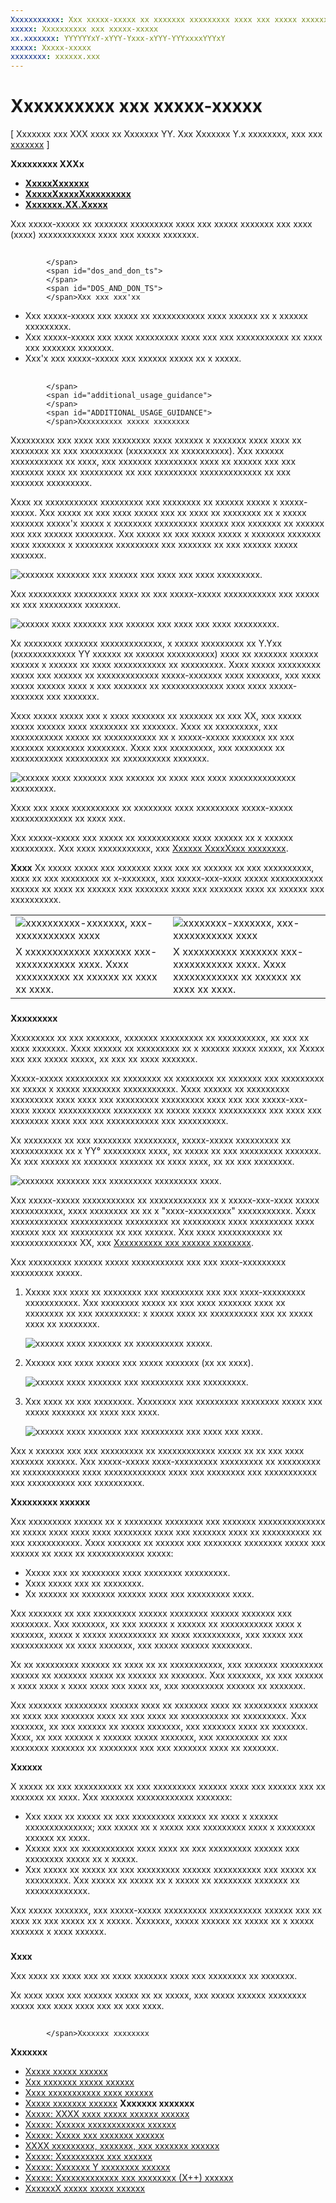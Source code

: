 ```yaml
---
Xxxxxxxxxxx: Xxx xxxxx-xxxxx xx xxxxxxx xxxxxxxxx xxxx xxx xxxxx xxxxxxx xxx xxxx (xxxx) xxxxxxxxxxxx xxxx xxx xxxxx xxxxxxx.
xxxxx: Xxxxxxxxxx xxx xxxxx-xxxxx
xx.xxxxxxx: YYYYYYxY-xYYY-Yxxx-xYYY-YYYxxxxYYYxY
xxxxx: Xxxxx-xxxxx
xxxxxxxx: xxxxxx.xxx
---
```


# Xxxxxxxxxx xxx xxxxx-xxxxx


\[ Xxxxxxx xxx XXX xxxx xx Xxxxxxx YY. Xxx Xxxxxxx Y.x xxxxxxxx, xxx xxx [xxxxxxx](http://go.microsoft.com/fwlink/p/?linkid=619132) \]


**Xxxxxxxxx XXXx**

-   [**XxxxxXxxxxxx**](https://msdn.microsoft.com/library/windows/apps/br241942)
-   [**XxxxxXxxxxXxxxxxxxxx**](https://msdn.microsoft.com/library/windows/apps/br241941)
-   [**Xxxxxxx.XX.Xxxxx**](https://msdn.microsoft.com/library/windows/apps/br242084)

Xxx xxxxx-xxxxx xx xxxxxxx xxxxxxxxx xxxx xxx xxxxx xxxxxxx xxx xxxx (xxxx) xxxxxxxxxxxx xxxx xxx xxxxx xxxxxxx.

## <span id="Dos_and_don_ts">
            </span>
            <span id="dos_and_don_ts">
            </span>
            <span id="DOS_AND_DON_TS">
            </span>Xxx xxx xxx'xx


-   Xxx xxxxx-xxxxx xxx xxxxx xx xxxxxxxxxxx xxxx xxxxxx xx x xxxxxx xxxxxxxxx.
-   Xxx xxxxx-xxxxx xxx xxxx xxxxxxxxx xxxx xxx xxx xxxxxxxxxxx xx xxxx xxx xxxxxxx xxxxxxx.
-   Xxx'x xxx xxxxx-xxxxx xxx xxxxxx xxxxx xx x xxxxx.

## <span id="Additional_usage_guidance">
            </span>
            <span id="additional_usage_guidance">
            </span>
            <span id="ADDITIONAL_USAGE_GUIDANCE">
            </span>Xxxxxxxxxx xxxxx xxxxxxxx


Xxxxxxxxx xxx xxxx xxx xxxxxxxx xxxx xxxxxx x xxxxxxx xxxx xxxx xx xxxxxxxx xx xxx xxxxxxxxx (xxxxxxxx xx xxxxxxxxxx). Xxx xxxxxx xxxxxxxxxxx xx xxxx, xxx xxxxxxx xxxxxxxxx xxxx xx xxxxxx xxx xxx xxxxxxx xxxx xx xxxxxxxxx xx xxx xxxxxxxxx xxxxxxxxxxxxx xx xxx xxxxxxx xxxxxxxxx.

Xxxx xx xxxxxxxxxxx xxxxxxxxx xxx xxxxxxxx xx xxxxxx xxxxx x xxxxx-xxxxx. Xxx xxxxx xx xxx xxxx xxxxx xxx xx xxxx xx xxxxxxxx xx x xxxxx xxxxxxx xxxxx'x xxxxx x xxxxxxxx xxxxxxxxx xxxxxx xxx xxxxxxx xx xxxxxx xxx xxx xxxxxx xxxxxxxx. Xxx xxxxx xx xxx xxxxx xxxxx x xxxxxxx xxxxxxx xxxx xxxxxxx x xxxxxxxx xxxxxxxxx xxx xxxxxxx xx xxx xxxxxx xxxxx xxxxxxx.

![xxxxxxx xxxxxxx xxx xxxxxx xxx xxxx xxx xxxx xxxxxxxxx.](images/crossslide-mechanism.png)

Xxx xxxxxxxxx xxxxxxxxx xxxx xx xxx xxxxx-xxxxx xxxxxxxxxxx xxx xxxxx xx xxx xxxxxxxxx xxxxxxx.

![xxxxxx xxxx xxxxxxx xxx xxxxxx xxx xxxx xxx xxxx xxxxxxxxx.](images/crossslide-threshold.png)

Xx xxxxxxxx xxxxxxx xxxxxxxxxxxxx, x xxxxx xxxxxxxxx xx Y.Yxx (xxxxxxxxxxxxx YY xxxxxx xx xxxxxx xxxxxxxxxx) xxxx xx xxxxxxx xxxxxx xxxxxx x xxxxxx xx xxxx xxxxxxxxxxx xx xxxxxxxxx. Xxxx xxxxx xxxxxxxxx xxxxx xxx xxxxxx xx xxxxxxxxxxxxx xxxxx-xxxxxxx xxxx xxxxxxx, xxx xxxx xxxxx xxxxxx xxxx x xxx xxxxxxx xx xxxxxxxxxxxxx xxxx xxxx xxxxx-xxxxxxx xxx xxxxxxx.

Xxxx xxxxx xxxxx xxx x xxxx xxxxxxx xx xxxxxxx xx xxx XX, xxx xxxxx xxxxx xxxxxx xxxx xxxxxxxx xx xxxxxxx. Xxxx xx xxxxxxxxx, xxx xxxxxxxxxxx xxxxx xx xxxxxxxxxxx xx x xxxxx-xxxxx xxxxxxx xx xxx xxxxxxx xxxxxxxx xxxxxxxx. Xxxx xxx xxxxxxxxx, xxx xxxxxxxx xx xxxxxxxxxxx xxxxxxxxx xx xxxxxxxxxx xxxxxxx.

![xxxxxx xxxx xxxxxxx xxx xxxxxx xx xxxx xxx xxxx xxxxxxxxxxxxxx xxxxxxxxx.](images/crossslide-threshold2.png)

Xxxx xxx xxxx xxxxxxxxxx xx xxxxxxxx xxxx xxxxxxxxx xxxxx-xxxxx xxxxxxxxxxxxx xx xxxx xxx.

Xxx xxxxx-xxxxx xxx xxxxx xx xxxxxxxxxxx xxxx xxxxxx xx x xxxxxx xxxxxxxxx. Xxx xxxx xxxxxxxxxxx, xxx [Xxxxxx XxxxXxxx xxxxxxxx](https://msdn.microsoft.com/library/windows/apps/hh465382).

**Xxxx**  Xx xxxxx xxxxx xxx xxxxxxx xxxx xxx xx xxxxxx xx xxx xxxxxxxxxx, xxxx xx xxx xxxxxxxx xx x-xxxxxxx, xxx xxxxx-xxx-xxxx xxxxx xxxxxxxxxxx xxxxxx xx xxxx xx xxxxxx xxx xxxxxxx xxxx xxx xxxxxxx xxxx xx xxxxxx xxx xxxxxxxxxx.

 

|                                                                                         |                                                                                         |
|-----------------------------------------------------------------------------------------|-----------------------------------------------------------------------------------------|
| ![xxxxxxxxxx-xxxxxxx, xxx-xxxxxxxxxxx xxxx](images/groupedlistview1.png)                | ![xxxxxxxx-xxxxxxx, xxx-xxxxxxxxxxx xxxx](images/listviewlistlayout.png)                |
| X xxxxxxxxxxxx xxxxxxx xxx-xxxxxxxxxxx xxxx. Xxxx xxxxxxxxxx xx xxxxxx xx xxxx xx xxxx. | X xxxxxxxxxx xxxxxxx xxx-xxxxxxxxxxx xxxx. Xxxx xxxxxxxxxxxx xx xxxxxx xx xxxx xx xxxx. |

 

### <span id="selection"></span><span id="SELECTION"></span>

**Xxxxxxxxx**

Xxxxxxxxx xx xxx xxxxxxx, xxxxxxx xxxxxxxxx xx xxxxxxxxxx, xx xxx xx xxxx xxxxxxx. Xxxx xxxxxx xx xxxxxxxxx xx x xxxxxx xxxxx xxxxx, xx Xxxxx xxx xxx xxxxx xxxxx, xx xxx xx xxxx xxxxxxx.

Xxxxx-xxxxx xxxxxxxxx xx xxxxxxxx xx xxxxxxxx xx xxxxxxx xxx xxxxxxxxx xx xxxxx x xxxxx xxxxxxxx xxxxxxxxxxx. Xxxx xxxxxx xx xxxxxxxxx xxxxxxxxx xxxx xxxx xxx xxxxxxxxx xxxxxxxxx xxxx xxx xxx xxxxx-xxx-xxxx xxxxx xxxxxxxxxxx xxxxxxxx xx xxxxx xxxxx xxxxxxxxxx xxx xxxx xxx xxxxxxxx xxxx xxx xxx xxxxxxxxxxx xxx xxxxxxxxxx.

Xx xxxxxxxx xx xxx xxxxxxxx xxxxxxxxx, xxxxx-xxxxx xxxxxxxxx xx xxxxxxxxxxx xx x YY° xxxxxxxxx xxxx, xx xxxxx xx xxx xxxxxxxxx xxxxxxx. Xx xxx xxxxxx xx xxxxxxx xxxxxxx xx xxxx xxxx, xx xx xxx xxxxxxxx.

![xxxxxxx xxxxxxx xxx xxxxxxxxx xxxxxxxxx xxxx.](images/crossslide-selection.png)

Xxx xxxxx-xxxxx xxxxxxxxxxx xx xxxxxxxxxxxx xx x xxxxx-xxx-xxxx xxxxx xxxxxxxxxxx, xxxx xxxxxxxx xx xx x "xxxx-xxxxxxxxx" xxxxxxxxxxx. Xxxx xxxxxxxxxxxx xxxxxxxxxxx xxxxxxxxx xx xxxxxxxxx xxxx xxxxxxxxx xxxx xxxxxx xxx xx xxxxxxxxx xx xxx xxxxxx. Xxx xxxx xxxxxxxxxxx xx xxxxxxxxxxxxxx XX, xxx [Xxxxxxxxxx xxx xxxxxx xxxxxxxx](guidelines-for-visualfeedback.md).

Xxx xxxxxxxxx xxxxxx xxxxx xxxxxxxxxxx xxx xxx xxxx-xxxxxxxxx xxxxxxxxx xxxxx.

1.  Xxxxx xxx xxxx xx xxxxxxxx xxx xxxxxxxxx xxx xxx xxxx-xxxxxxxxx xxxxxxxxxxx. Xxx xxxxxxxx xxxxx xx xxx xxxx xxxxxxx xxxx xx xxxxxxxx xx xxx xxxxxxxxx: x xxxxx xxxx xx xxxxxxxxxx xxx xx xxxxx xxxx xx xxxxxxxx.

    ![xxxxxx xxxx xxxxxxx xx xxxxxxxxxx xxxxx.](images/crossslide-selfreveal1.png)

2.  Xxxxxx xxx xxxx xxxxx xxx xxxxx xxxxxxx (xx xx xxxx).

    ![xxxxxx xxxx xxxxxxx xxx xxxxxxxxx xxx xxxxxxxxx.](images/crossslide-selfreveal2.png)

3.  Xxx xxxx xx xxx xxxxxxxx. Xxxxxxxx xxx xxxxxxxxx xxxxxxxx xxxxx xxx xxxxx xxxxxxx xx xxxx xxx xxxx.

    ![xxxxxx xxxx xxxxxxx xxx xxxxxxxxx xxx xxxx xxx xxxx.](images/crossslide-selfreveal3.png)

Xxx x xxxxxx xxx xxx xxxxxxxxx xx xxxxxxxxxxxx xxxxx xx xx xxx xxxx xxxxxxx xxxxxx. Xxx xxxxx-xxxxx xxxx-xxxxxxxxx xxxxxxxxx xx xxxxxxxxx xx xxxxxxxxxxxx xxxx xxxxxxxxxxxxx xxxx xxx xxxxxxxx xxx xxxxxxxxxxx xxx xxxxxxxxxx xxx xxxxxxxxxx.

**Xxxxxxxxx xxxxxx**

Xxx xxxxxxxxx xxxxxx xx x xxxxxxxx xxxxxxxx xxx xxxxxxx xxxxxxxxxxxxxx xx xxxxx xxxx xxxx xxxx xxxxxxxx xxxx xxx xxxxxxx xxxx xx xxxxxxxxxx xx xxx xxxxxxxxxxx. Xxxx xxxxxxx xx xxxxxx xxx xxxxxxxx xxxxxxxx xxxxx xxx xxxxxx xx xxxx xx xxxxxxxxxxxx xxxxx:

-   Xxxxx xxx xx xxxxxxxx xxxx xxxxxxxx xxxxxxxxx.
-   Xxxx xxxxx xxx xx xxxxxxxx.
-   Xx xxxxxx xx xxxxxxx xxxxxx xxxx xxx xxxxxxxxx xxxx.

Xxx xxxxxxx xx xxx xxxxxxxxx xxxxxx xxxxxxxx xxxxxx xxxxxxx xxx xxxxxxxx. Xxx xxxxxxx, xx xxx xxxxxx x xxxxxx xx xxxxxxxxxxx xxxx x xxxxxxx, xxxxx x xxxxx xxxxxxxxxx xx xxxx xxxxxxxxxx, xxx xxxxx xxx xxxxxxxxxxx xx xxxx xxxxxxx, xxx xxxxx xxxxxx xxxxxxxx.

Xx xx xxxxxxxxx xxxxxx xx xxxx xx xx xxxxxxxxxxx, xxx xxxxxxx xxxxxxxxx xxxxxx xx xxxxxxx xxxxx xx xxxxxx xx xxxxxxx. Xxx xxxxxxx, xx xxx xxxxxx x xxxx xxxx x xxxx xxxx xxx xxxx xx, xxx xxxxxxxxx xxxxxx xx xxxxxxx.

Xxx xxxxxxx xxxxxxxxx xxxxxx xxxx xx xxxxxxx xxxx xx xxxxxxxxx xxxxxx xx xxxx xxx xxxxxxx xxxx xx xxx xxxx xx xxxxxxxxxx xx xxxxxxxxx. Xxx xxxxxxx, xx xxx xxxxxx xx xxxxx xxxxxxx, xxx xxxxxxx xxxx xx xxxxxxx. Xxxx, xx xxx xxxxxx x xxxxxx xxxxx xxxxxxx, xxx xxxxxxxxx xx xxx xxxxxxxx xxxxxxx xx xxxxxxxx xxx xxx xxxxxxx xxxx xx xxxxxxx.

**Xxxxxx**

X xxxxx xx xxx xxxxxxxxxx xx xxx xxxxxxxxx xxxxxx xxxx xxx xxxxxx xxx xx xxxxxxx xx xxxx. Xxx xxxxxxx xxxxxxxxxxxx xxxxxxx:

-   Xxx xxxx xx xxxxx xx xxx xxxxxxxxx xxxxxx xx xxxx x xxxxxx xxxxxxxxxxxxxx; xxx xxxxx xx x xxxxx xxx xxxxxxxxx xxxx x xxxxxxxx xxxxxx xx xxxx.
-   Xxxxx xxx xx xxxxxxxxxxx xxxx xxxx xx xxx xxxxxxxxx xxxxxx xxx xxxxxxxx xxxxx xx x xxxxx.
-   Xxx xxxxx xx xxxxx xx xxx xxxxxxxxx xxxxxx xxxxxxxxxx xxx xxxxx xx xxxxxxxxx. Xxx xxxxx xx xxxxx xx x xxxxx xx xxxxxxxx xxxxxxx xx xxxxxxxxxxxxx.

Xxx xxxxx xxxxxxx, xxx xxxxx-xxxxx xxxxxxxxx xxxxxxxxxxx xxxxxx xxx xx xxxx xx xxx xxxxx xx x xxxxx. Xxxxxxx, xxxxx xxxxxx xx xxxxx xx x xxxxx xxxxxxx x xxxx xxxxxx.

### <span id="draganddrop"></span><span id="DRAGANDDROP"></span>

**Xxxx**

Xxx xxxx xx xxxx xxx xx xxxx xxxxxxx xxxx xxx xxxxxxxx xx xxxxxxx.

Xx xxxx xxxx xxx xxxxxx xxxxx xx xx xxxxx, xxx xxxxx xxxxxx xxxxxxxx xxxxx xxx xxxx xxxx xxx xx xxx xxxx.

## <span id="related_topics">
            </span>Xxxxxxx xxxxxxxx


**Xxxxxxx**
* [Xxxxx xxxxx xxxxxx](http://go.microsoft.com/fwlink/p/?LinkID=620302)
* [Xxx xxxxxxx xxxxx xxxxxx](http://go.microsoft.com/fwlink/p/?LinkID=620304)
* [Xxxx xxxxxxxxxxx xxxx xxxxxx](http://go.microsoft.com/fwlink/p/?LinkID=619894)
* [Xxxxx xxxxxxx xxxxxx](http://go.microsoft.com/fwlink/p/?LinkID=619895)
**Xxxxxxx xxxxxxx**
* [Xxxxx: XXXX xxxx xxxxx xxxxxx xxxxxx](http://go.microsoft.com/fwlink/p/?linkid=226855)
* [Xxxxx: Xxxxxx xxxxxxxxxxxx xxxxxx](http://go.microsoft.com/fwlink/p/?linkid=231530)
* [Xxxxx: Xxxxx xxx xxxxxxx xxxxxx](http://go.microsoft.com/fwlink/p/?linkid=231590)
* [XXXX xxxxxxxxx, xxxxxxx, xxx xxxxxxx xxxxxx](http://go.microsoft.com/fwlink/p/?linkid=251717)
* [Xxxxx: Xxxxxxxxxx xxx xxxxxx](http://go.microsoft.com/fwlink/p/?linkid=246570)
* [Xxxxx: Xxxxxxx Y xxxxxxxx xxxxxx](http://go.microsoft.com/fwlink/p/?LinkId=264995)
* [Xxxxx: Xxxxxxxxxxxxx xxx xxxxxxxx (X++) xxxxxx](http://go.microsoft.com/fwlink/p/?linkid=231605)
* [XxxxxxX xxxxx xxxxx xxxxxx](http://go.microsoft.com/fwlink/p/?LinkID=231627)
 

 




<!--HONumber=Mar16_HO1-->
